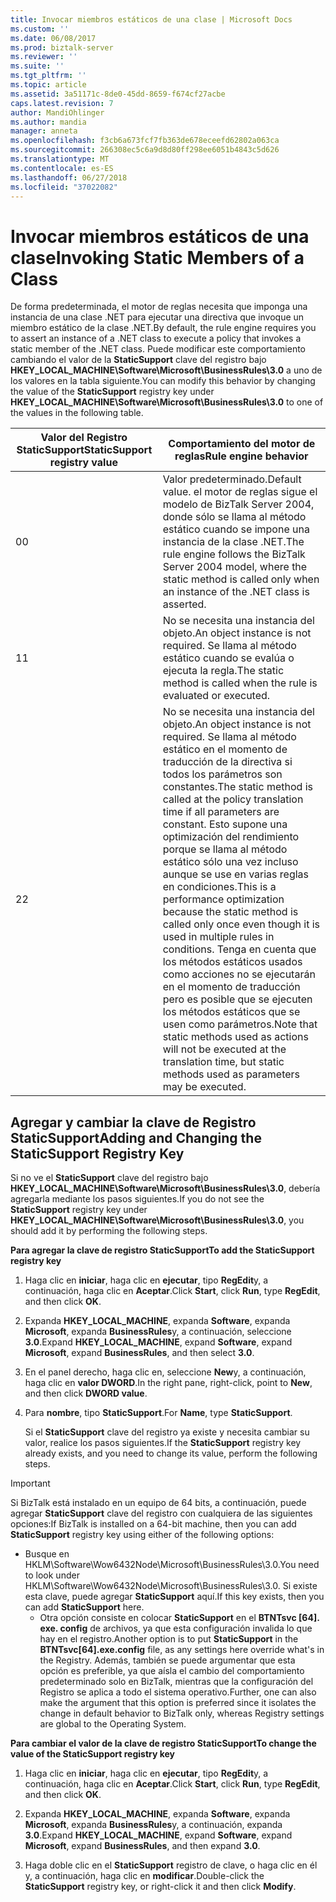 ```yaml
---
title: Invocar miembros estáticos de una clase | Microsoft Docs
ms.custom: ''
ms.date: 06/08/2017
ms.prod: biztalk-server
ms.reviewer: ''
ms.suite: ''
ms.tgt_pltfrm: ''
ms.topic: article
ms.assetid: 3a51171c-8de0-45dd-8659-f674cf27acbe
caps.latest.revision: 7
author: MandiOhlinger
ms.author: mandia
manager: anneta
ms.openlocfilehash: f3cb6a673fcf7fb363de678eceefd62802a063ca
ms.sourcegitcommit: 266308ec5c6a9d8d80ff298ee6051b4843c5d626
ms.translationtype: MT
ms.contentlocale: es-ES
ms.lasthandoff: 06/27/2018
ms.locfileid: "37022082"
---
```

# <a name="invoking-static-members-of-a-class"></a><span data-ttu-id="da3f4-102">Invocar miembros estáticos de una clase</span><span class="sxs-lookup"><span data-stu-id="da3f4-102">Invoking Static Members of a Class</span></span>
<span data-ttu-id="da3f4-103">De forma predeterminada, el motor de reglas necesita que imponga una instancia de una clase .NET para ejecutar una directiva que invoque un miembro estático de la clase .NET.</span><span class="sxs-lookup"><span data-stu-id="da3f4-103">By default, the rule engine requires you to assert an instance of a .NET class to execute a policy that invokes a static member of the .NET class.</span></span> <span data-ttu-id="da3f4-104">Puede modificar este comportamiento cambiando el valor de la **StaticSupport** clave del registro bajo **HKEY_LOCAL_MACHINE\Software\Microsoft\BusinessRules\3.0** a uno de los valores en la tabla siguiente.</span><span class="sxs-lookup"><span data-stu-id="da3f4-104">You can modify this behavior by changing the value of the **StaticSupport** registry key under **HKEY_LOCAL_MACHINE\Software\Microsoft\BusinessRules\3.0** to one of the values in the following table.</span></span>  
  
|<span data-ttu-id="da3f4-105">Valor del Registro StaticSupport</span><span class="sxs-lookup"><span data-stu-id="da3f4-105">StaticSupport registry value</span></span>|<span data-ttu-id="da3f4-106">Comportamiento del motor de reglas</span><span class="sxs-lookup"><span data-stu-id="da3f4-106">Rule engine behavior</span></span>|  
|----------------------------------|--------------------------|  
|<span data-ttu-id="da3f4-107">0</span><span class="sxs-lookup"><span data-stu-id="da3f4-107">0</span></span>|<span data-ttu-id="da3f4-108">Valor predeterminado.</span><span class="sxs-lookup"><span data-stu-id="da3f4-108">Default value.</span></span> <span data-ttu-id="da3f4-109">el motor de reglas sigue el modelo de BizTalk Server 2004, donde sólo se llama al método estático cuando se impone una instancia de la clase .NET.</span><span class="sxs-lookup"><span data-stu-id="da3f4-109">The rule engine follows the BizTalk Server 2004 model, where the static method is called only when an instance of the .NET class is asserted.</span></span>|  
|<span data-ttu-id="da3f4-110">1</span><span class="sxs-lookup"><span data-stu-id="da3f4-110">1</span></span>|<span data-ttu-id="da3f4-111">No se necesita una instancia del objeto.</span><span class="sxs-lookup"><span data-stu-id="da3f4-111">An object instance is not required.</span></span> <span data-ttu-id="da3f4-112">Se llama al método estático cuando se evalúa o ejecuta la regla.</span><span class="sxs-lookup"><span data-stu-id="da3f4-112">The static method is called when the rule is evaluated or executed.</span></span>|  
|<span data-ttu-id="da3f4-113">2</span><span class="sxs-lookup"><span data-stu-id="da3f4-113">2</span></span>|<span data-ttu-id="da3f4-114">No se necesita una instancia del objeto.</span><span class="sxs-lookup"><span data-stu-id="da3f4-114">An object instance is not required.</span></span> <span data-ttu-id="da3f4-115">Se llama al método estático en el momento de traducción de la directiva si todos los parámetros son constantes.</span><span class="sxs-lookup"><span data-stu-id="da3f4-115">The static method is called at the policy translation time if all parameters are constant.</span></span> <span data-ttu-id="da3f4-116">Esto supone una optimización del rendimiento porque se llama al método estático sólo una vez incluso aunque se use en varias reglas en condiciones.</span><span class="sxs-lookup"><span data-stu-id="da3f4-116">This is a performance optimization because the static method is called only once even though it is used in multiple rules in conditions.</span></span> <span data-ttu-id="da3f4-117">Tenga en cuenta que los métodos estáticos usados como acciones no se ejecutarán en el momento de traducción pero es posible que se ejecuten los métodos estáticos que se usen como parámetros.</span><span class="sxs-lookup"><span data-stu-id="da3f4-117">Note that static methods used as actions will not be executed at the translation time, but static methods used as parameters may be executed.</span></span>|  
  
## <a name="adding-and-changing-the-staticsupport-registry-key"></a><span data-ttu-id="da3f4-118">Agregar y cambiar la clave de Registro StaticSupport</span><span class="sxs-lookup"><span data-stu-id="da3f4-118">Adding and Changing the StaticSupport Registry Key</span></span>  
 <span data-ttu-id="da3f4-119">Si no ve el **StaticSupport** clave del registro bajo **HKEY_LOCAL_MACHINE\Software\Microsoft\BusinessRules\3.0**, debería agregarla mediante los pasos siguientes.</span><span class="sxs-lookup"><span data-stu-id="da3f4-119">If you do not see the **StaticSupport** registry key under **HKEY_LOCAL_MACHINE\Software\Microsoft\BusinessRules\3.0**, you should add it by performing the following steps.</span></span>  
  
 <span data-ttu-id="da3f4-120">**Para agregar la clave de registro StaticSupport**</span><span class="sxs-lookup"><span data-stu-id="da3f4-120">**To add the StaticSupport registry key**</span></span>  
  
1. <span data-ttu-id="da3f4-121">Haga clic en **iniciar**, haga clic en **ejecutar**, tipo **RegEdit**y, a continuación, haga clic en **Aceptar**.</span><span class="sxs-lookup"><span data-stu-id="da3f4-121">Click **Start**, click **Run**, type **RegEdit**, and then click **OK**.</span></span>  
  
2. <span data-ttu-id="da3f4-122">Expanda **HKEY_LOCAL_MACHINE**, expanda **Software**, expanda **Microsoft**, expanda **BusinessRules**y, a continuación, seleccione **3.0**.</span><span class="sxs-lookup"><span data-stu-id="da3f4-122">Expand **HKEY_LOCAL_MACHINE**, expand **Software**, expand **Microsoft**, expand **BusinessRules**, and then select **3.0**.</span></span>  
  
3. <span data-ttu-id="da3f4-123">En el panel derecho, haga clic en, seleccione **New**y, a continuación, haga clic en **valor DWORD**.</span><span class="sxs-lookup"><span data-stu-id="da3f4-123">In the right pane, right-click, point to **New**, and then click **DWORD value**.</span></span>  
  
4. <span data-ttu-id="da3f4-124">Para **nombre**, tipo **StaticSupport**.</span><span class="sxs-lookup"><span data-stu-id="da3f4-124">For **Name**, type **StaticSupport**.</span></span>  
  
   <span data-ttu-id="da3f4-125">Si el **StaticSupport** clave del registro ya existe y necesita cambiar su valor, realice los pasos siguientes.</span><span class="sxs-lookup"><span data-stu-id="da3f4-125">If the **StaticSupport** registry key already exists, and you need to change its value, perform the following steps.</span></span>  
  
> [!IMPORTANT]
>  <span data-ttu-id="da3f4-126">Si BizTalk está instalado en un equipo de 64 bits, a continuación, puede agregar **StaticSupport** clave del registro con cualquiera de las siguientes opciones:</span><span class="sxs-lookup"><span data-stu-id="da3f4-126">If BizTalk is installed on a 64-bit machine, then you can add **StaticSupport** registry key using either of the following options:</span></span>  
> 
> - <span data-ttu-id="da3f4-127">Busque en HKLM\Software\Wow6432Node\Microsoft\BusinessRules\3.0.</span><span class="sxs-lookup"><span data-stu-id="da3f4-127">You need to look under HKLM\Software\Wow6432Node\Microsoft\BusinessRules\3.0.</span></span> <span data-ttu-id="da3f4-128">Si existe esta clave, puede agregar **StaticSupport** aquí.</span><span class="sxs-lookup"><span data-stu-id="da3f4-128">If this key exists, then you can add **StaticSupport** here.</span></span>  
>   -   <span data-ttu-id="da3f4-129">Otra opción consiste en colocar **StaticSupport** en el **BTNTsvc [64]. exe. config** de archivos, ya que esta configuración invalida lo que hay en el registro.</span><span class="sxs-lookup"><span data-stu-id="da3f4-129">Another option is to put **StaticSupport** in the **BTNTsvc[64].exe.config** file, as any settings here override what's in the Registry.</span></span>  <span data-ttu-id="da3f4-130">Además, también se puede argumentar que esta opción es preferible, ya que aísla el cambio del comportamiento predeterminado solo en BizTalk, mientras que la configuración del Registro se aplica a todo el sistema operativo.</span><span class="sxs-lookup"><span data-stu-id="da3f4-130">Further, one can also make the argument that this option is preferred since it isolates the change in default behavior to BizTalk only, whereas Registry settings are global to the Operating System.</span></span>  
  
 <span data-ttu-id="da3f4-131">**Para cambiar el valor de la clave de registro StaticSupport**</span><span class="sxs-lookup"><span data-stu-id="da3f4-131">**To change the value of the StaticSupport registry key**</span></span>  
  
1.  <span data-ttu-id="da3f4-132">Haga clic en **iniciar**, haga clic en **ejecutar**, tipo **RegEdit**y, a continuación, haga clic en **Aceptar**.</span><span class="sxs-lookup"><span data-stu-id="da3f4-132">Click **Start**, click **Run**, type **RegEdit**, and then click **OK**.</span></span>  
  
2.  <span data-ttu-id="da3f4-133">Expanda **HKEY_LOCAL_MACHINE**, expanda **Software**, expanda **Microsoft**, expanda **BusinessRules**y, a continuación, expanda **3.0**.</span><span class="sxs-lookup"><span data-stu-id="da3f4-133">Expand **HKEY_LOCAL_MACHINE**, expand **Software**, expand **Microsoft**, expand **BusinessRules**, and then expand **3.0**.</span></span>  
  
3.  <span data-ttu-id="da3f4-134">Haga doble clic en el **StaticSupport** registro de clave, o haga clic en él y, a continuación, haga clic en **modificar**.</span><span class="sxs-lookup"><span data-stu-id="da3f4-134">Double-click the **StaticSupport** registry key, or right-click it and then click **Modify**.</span></span>